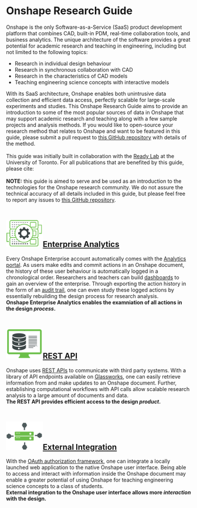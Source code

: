 # Onshape Research Guide
<section class="section">
    <div class="container">
        <div>
            Onshape is the only Software-as-a-Service (SaaS) product development platform that combines CAD, built-in PDM, real-time collaboration tools, and business analytics. The unique architecture of the software provides a great potential for academic research and teaching in engineering, including but not limited to the following topics: 
        </div>
        <ul>
            <li>Research in individual design behaviour </li>
            <li>Research in synchronous collaboration with CAD </li>
            <li>Research in the characteristics of CAD models </li>
            <li>Teaching engineering science concepts with interactive models </li>
        </ul>
        <div>
            With its SaaS architecture, Onshape enables both unintrusive data collection and efficient data access, perfectly scalable for large-scale experiments and studies. This Onshape Research Guide aims to provide an introduction to some of the most popular sources of data in Onshape that may support academic research and teaching along with a few sample projects and analysis methods. If you would like to open-source your research method that relates to Onshape and want to be featured in this guide, please submit a pull request to <a href="https://github.com/PTC-Education/Onshape-Research-Guide">this GitHub repository</a> with details of the method. <br></br>
        </div>
        <div>
            This guide was initially built in collaboration with the <a href='https://readylab.mie.utoronto.ca'>Ready Lab</a> at the University of Toronto. For all publications that are benefited by this guide, please cite: <br></br>
        </div>
        <div>
            <b>NOTE:</b> this guide is aimed to serve and be used as an introduction to the technologies for the Onshape research community. We do not assure the technical accuracy of all details included in this guide, but please feel free to report any issues to <a href="https://github.com/PTC-Education/Onshape-Research-Guide">this GitHub repository</a>. <br></br>
        </div>
    </div>
    <div class="container">
        <h2>
            <a href="https://github.com/PTC-Education/Onshape-Research-Guide/analytics"><img src="resources/Data Process.svg" width="100px" alt=""/>Enterprise Analytics</a>
        </h2>
        <div>
            Every Onshape Enterprise account automatically comes with the <a href="https://cad.onshape.com/help/Content/EnterpriseHelp/Content/reports.htm?tocpath=Enterprise%7CAccessing%20Analytics%7C_____0">Analytics portal</a>. As users make edits and commit actions in an Onshape document, the history of these user behaviour is automatically logged in a chronological order. Researchers and teachers can build <a href='https://cad.onshape.com/help/Content/my_analytics.htm?tocpath=Enterprise%7CAccessing%20Analytics%7C_____1'>dashboards</a> to gain an overview of the enterprise. Through exporting the action history in the form of an <a href="https://cad.onshape.com/help/Content/audit_reports.htm?tocpath=Enterprise%7CAccessing%20Analytics%7C_____2">audit trail</a>, one can even study these logged actions by essentially rebuilding the design process for research analysis.
        </div>
        <div>
            <b>Onshape Enterprise Analytics enables the examniation of all actions in the design <i>process</i>.</b> <br></br>
        </div>
    </div>
    <div class="container">
        <h2>
            <a href="https://github.com/PTC-Education/Onshape-Research-Guide/api"><img src="resources/Database Application.svg" width="100px" alt=""/>REST API</a>
        </h2>
        <div>
            Onshape uses <a href="https://onshape-public.github.io/docs/apioverview/">REST APIs</a> to communicate with third party systems. With a library of API endpoints available on <a href="https://cad.onshape.com/glassworks/explorer/#/">Glassworks</a>, one can easily retrieve information from and make updates to an Onshape document. Further, establishing computational workflows with API calls allow scalable research analysis to a large amount of documents and data.</a>
        </div>
        <div>
            <b>The REST API provides efficient access to the design <i>product</i>.</b> <br></br>
        </div>
    </div>
    <div class="container">
        <h2>
            <a href="https://github.com/PTC-Education/Onshape-Research-Guide/ui_integration"><img src="resources/Systems Integration.svg" width="100px" alt=""/>External Integration</a>
        </h2>
        <div>
            With the <a href='https://onshape-public.github.io/docs/oauth/'>OAuth authorization framework</a>, one can integrate a locally launched web application to the native Onshape user interface. Being able to access and interact with information inside the Onshape document may enable a greater potential of using Onshape for teaching engineering science concepts to a class of students. 
        </div>
        <div>
            <b>External integration to the Onshape user interface allows more <i>interaction</i> with the design.</b> <br><br>
        </div>
    </div>
</section>
